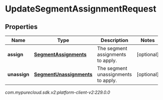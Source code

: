 # UpdateSegmentAssignmentRequest


## Properties

| Name | Type | Description | Notes |
| ------------ | ------------- | ------------- | ------------- |
| **assign** | [**SegmentAssignments**](SegmentAssignments) | The segment assignments to apply. |  [optional] |
| **unassign** | [**SegmentUnassignments**](SegmentUnassignments) | The segment unassignments to apply. |  [optional] |




_com.mypurecloud.sdk.v2:platform-client-v2:229.0.0_
